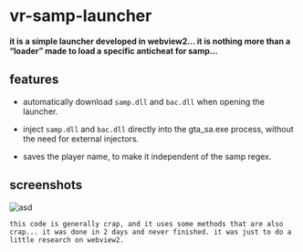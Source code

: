 # vr-samp-launcher

**it is a simple launcher developed in webview2... it is nothing more than a “loader” made to load a specific anticheat for samp...**

## features

* automatically download `samp.dll` and `bac.dll` when opening the launcher.

* inject `samp.dll` and `bac.dll` directly into the gta_sa.exe process, without the need for external injectors.

* saves the player name, to make it independent of the samp regex.


## screenshots

![asd](https://i.imgur.com/PkwN3gL.png)

`this code is generally crap, and it uses some methods that are also crap... it was done in 2 days and never finished. it was just to do a little research on webview2.`